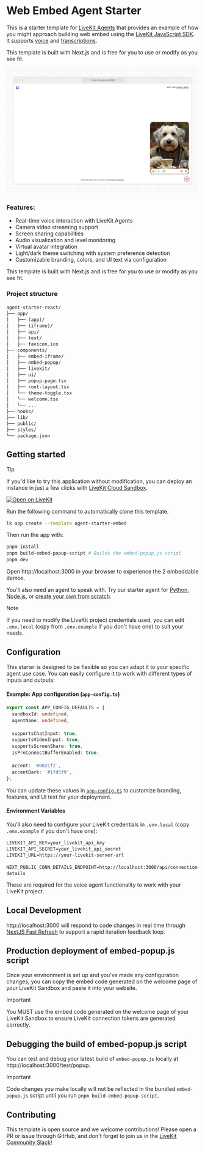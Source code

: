 # Web Embed Agent Starter

This is a starter template for [LiveKit Agents](https://docs.livekit.io/agents) that provides an example of how you might approach building web embed using the [LiveKit JavaScript SDK](https://github.com/livekit/client-sdk-js). It supports [voice](https://docs.livekit.io/agents/start/voice-ai) and [transcriptions](https://docs.livekit.io/agents/build/text/).

This template is built with Next.js and is free for you to use or modify as you see fit.

<picture>
  <source srcset="./.github/assets/readme-hero-dark.webp" media="(prefers-color-scheme: dark)">
  <source srcset="./.github/assets/readme-hero-light.webp" media="(prefers-color-scheme: light)">
  <img src="./.github/assets/readme-hero-light.webp" alt="App screenshot">
</picture>

### Features:

- Real-time voice interaction with LiveKit Agents
- Camera video streaming support
- Screen sharing capabilities
- Audio visualization and level monitoring
- Virtual avatar integration
- Light/dark theme switching with system preference detection
- Customizable branding, colors, and UI text via configuration

This template is built with Next.js and is free for you to use or modify as you see fit.

### Project structure

```
agent-starter-react/
├── app/
│   ├── (app)/
│   ├── (iframe)/
│   ├── api/
│   ├── test/
│   ├── favicon.ico
├── components/
│   ├── embed-iframe/
│   ├── embed-popup/
│   ├── livekit/
│   ├── ui/
│   ├── popup-page.tsx
│   ├── root-layout.tsx
│   └── theme-toggle.tsx
│   └── welcome.tsx
│   └── ...
├── hooks/
├── lib/
├── public/
├── styles/
└── package.json
```

## Getting started

> [!TIP]
> If you'd like to try this application without modification, you can deploy an instance in just a few clicks with [LiveKit Cloud Sandbox](https://cloud.livekit.io/projects/p_/sandbox/templates/agent-starter-embed).

[![Open on LiveKit](https://img.shields.io/badge/Open%20on%20LiveKit%20Cloud-002CF2?style=for-the-badge&logo=external-link)](https://cloud.livekit.io/projects/p_/sandbox/templates/agent-starter-embed)

Run the following command to automatically clone this template.

```bash
lk app create --template agent-starter-embed
```

Then run the app with:

```bash
pnpm install
pnpm build-embed-popup-script # Builds the embed-popup.js script
pnpm dev
```

Open http://localhost:3000 in your browser to experience the 2 embeddable demos.

You'll also need an agent to speak with. Try our starter agent for [Python](https://github.com/livekit-examples/agent-starter-python), [Node.js](https://github.com/livekit-examples/agent-starter-node), or [create your own from scratch](https://docs.livekit.io/agents/start/voice-ai/).

> [!NOTE]
> If you need to modify the LiveKit project credentials used, you can edit `.env.local` (copy from `.env.example` if you don't have one) to suit your needs.

## Configuration

This starter is designed to be flexible so you can adapt it to your specific agent use case. You can easily configure it to work with different types of inputs and outputs:

#### Example: App configuration (`app-config.ts`)

```ts
export const APP_CONFIG_DEFAULTS = {
  sandboxId: undefined,
  agentName: undefined,

  supportsChatInput: true,
  supportsVideoInput: true,
  supportsScreenShare: true,
  isPreConnectBufferEnabled: true,

  accent: '#002cf2',
  accentDark: '#1fd5f9',
};
```

You can update these values in [`app-config.ts`](./app-config.ts) to customize branding, features, and UI text for your deployment.

#### Environment Variables

You'll also need to configure your LiveKit credentials in `.env.local` (copy `.env.example` if you don't have one):

```env
LIVEKIT_API_KEY=your_livekit_api_key
LIVEKIT_API_SECRET=your_livekit_api_secret
LIVEKIT_URL=https://your-livekit-server-url

NEXT_PUBLIC_CONN_DETAILS_ENDPOINT=http://localhost:3000/api/connection-details
```

These are required for the voice agent functionality to work with your LiveKit project.

## Local Development

http://localhost:3000 will respond to code changes in real time through [NextJS Fast Refresh](https://nextjs.org/docs/architecture/fast-refresh) to support a rapid iteration feedback loop.

## Production deployment of embed-popup.js script

Once your environment is set up and you've made any configuration changes, you can copy the embed code generated on the welcome page of your LiveKit Sandbox and paste it into your website.

> [!IMPORTANT]
> You MUST use the embed code generated on the welcome page of your LiveKit Sandbox to ensure LiveKit connection tokens are generated correctly.

## Debugging the build of embed-popup.js script

You can test and debug your latest build of `embed-popup.js` locally at http://localhost:3000/test/popup.

> [!IMPORTANT]
> Code changes you make locally will not be reflected in the bundled `embed-popup.js` script until you run `pnpm build-embed-popup-script`.

## Contributing

This template is open source and we welcome contributions! Please open a PR or issue through GitHub, and don't forget to join us in the [LiveKit Community Slack](https://livekit.io/join-slack)!
